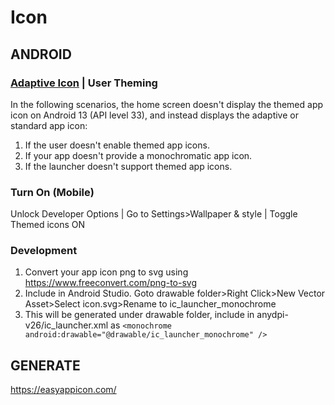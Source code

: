 # Icon

## ANDROID

### [Adaptive Icon](https://developer.android.com/develop/ui/views/launch/icon_design_adaptive) | User Theming

In the following scenarios, the home screen doesn't display the themed app icon on Android 13 (API level 33), and instead displays the adaptive or standard app icon:

1. If the user doesn't enable themed app icons.
2. If your app doesn't provide a monochromatic app icon.
3. If the launcher doesn't support themed app icons.

### Turn On (Mobile)
Unlock Developer Options | Go to Settings>Wallpaper & style | Toggle Themed icons ON

### Development
1. Convert your app icon png to svg using https://www.freeconvert.com/png-to-svg
2. Include in Android Studio. Goto drawable folder>Right Click>New Vector Asset>Select icon.svg>Rename to ic_launcher_monochrome
3. This will be generated under drawable folder, include in anydpi-v26/ic_launcher.xml as ```<monochrome android:drawable="@drawable/ic_launcher_monochrome" />```



## GENERATE
https://easyappicon.com/
